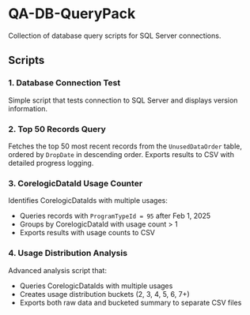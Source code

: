 # QA-DB-QueryPack

Collection of database query scripts for SQL Server connections.

## Scripts

### 1. Database Connection Test
Simple script that tests connection to SQL Server and displays version information.

### 2. Top 50 Records Query
Fetches the top 50 most recent records from the `UnusedDataOrder` table, ordered by `DropDate` in descending order. Exports results to CSV with detailed progress logging.

### 3. CorelogicDataId Usage Counter
Identifies CorelogicDataIds with multiple usages:
- Queries records with `ProgramTypeId = 95` after Feb 1, 2025
- Groups by CorelogicDataId with usage count > 1
- Exports results with usage counts to CSV

### 4. Usage Distribution Analysis
Advanced analysis script that:
- Queries CorelogicDataIds with multiple usages
- Creates usage distribution buckets (2, 3, 4, 5, 6, 7+)
- Exports both raw data and bucketed summary to separate CSV files
